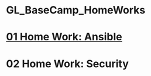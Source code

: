 # GL_BaseCamp_HomeWorks
<!DOCTYPE html>
<html>
<body>
    
<a href="https://github.com/viva2021/GL_BaseCamp_HomeWorks/blob/main/01_Home_Work:_Ansible/README.md"><h1>01 Home Work: Ansible</h1></a>
    
<h1>02 Home Work: Security</h1>

</body>
</html>

